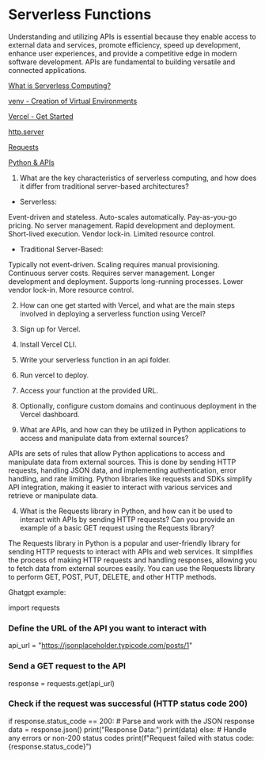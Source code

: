 # Serverless Functions

Understanding and utilizing APIs is essential because they enable access to external data and services, promote efficiency, speed up development, enhance user experiences, and provide a competitive edge in modern software development. APIs are fundamental to building versatile and connected applications.

[What is Serverless Computing?](https://www.ibm.com/cloud/learn/serverless)

[venv - Creation of Virtual Environments](https://docs.python.org/3/library/venv.html)

[Vercel - Get Started](https://vercel.com/docs/get-started)

[http.server](https://pymotw.com/3/http.server/index.html)

[Requests](https://requests.readthedocs.io/en/latest/)

[Python & APIs](https://realpython.com/python-api/)

1. What are the key characteristics of serverless computing, and how does it differ from traditional server-based architectures?

* Serverless:

Event-driven and stateless.
Auto-scales automatically.
Pay-as-you-go pricing.
No server management.
Rapid development and deployment.
Short-lived execution.
Vendor lock-in.
Limited resource control.

* Traditional Server-Based:

Typically not event-driven.
Scaling requires manual provisioning.
Continuous server costs.
Requires server management.
Longer development and deployment.
Supports long-running processes.
Lower vendor lock-in.
More resource control.

2. How can one get started with Vercel, and what are the main steps involved in deploying a serverless function using Vercel?

1. Sign up for Vercel.
2. Install Vercel CLI.
3. Write your serverless function in an api folder.
4. Run vercel to deploy.
5. Access your function at the provided URL.
6. Optionally, configure custom domains and continuous deployment in the Vercel dashboard.

3. What are APIs, and how can they be utilized in Python applications to access and manipulate data from external sources?

APIs are sets of rules that allow Python applications to access and manipulate data from external sources. This is done by sending HTTP requests, handling JSON data, and implementing authentication, error handling, and rate limiting. Python libraries like requests and SDKs simplify API integration, making it easier to interact with various services and retrieve or manipulate data.

4. What is the Requests library in Python, and how can it be used to interact with APIs by sending HTTP requests? Can you provide an example of a basic GET request using the Requests library?

The Requests library in Python is a popular and user-friendly library for sending HTTP requests to interact with APIs and web services. It simplifies the process of making HTTP requests and handling responses, allowing you to fetch data from external sources easily. You can use the Requests library to perform GET, POST, PUT, DELETE, and other HTTP methods.

Ghatgpt example: 

import requests

### Define the URL of the API you want to interact with
api_url = "https://jsonplaceholder.typicode.com/posts/1"

### Send a GET request to the API
response = requests.get(api_url)

### Check if the request was successful (HTTP status code 200)
if response.status_code == 200:
    # Parse and work with the JSON response
    data = response.json()
    print("Response Data:")
    print(data)
else:
    # Handle any errors or non-200 status codes
    print(f"Request failed with status code: {response.status_code}")
